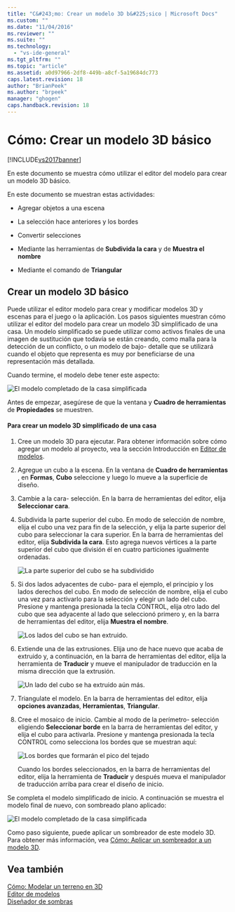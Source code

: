 ```yaml
---
title: "C&#243;mo: Crear un modelo 3D b&#225;sico | Microsoft Docs"
ms.custom: ""
ms.date: "11/04/2016"
ms.reviewer: ""
ms.suite: ""
ms.technology: 
  - "vs-ide-general"
ms.tgt_pltfrm: ""
ms.topic: "article"
ms.assetid: a0d97966-2df8-449b-a8cf-5a19684dc773
caps.latest.revision: 18
author: "BrianPeek"
ms.author: "brpeek"
manager: "ghogen"
caps.handback.revision: 18
---
```

# C&#243;mo: Crear un modelo 3D b&#225;sico
[!INCLUDE[vs2017banner](../code-quality/includes/vs2017banner.md)]

En este documento se muestra cómo utilizar el editor del modelo para crear un modelo 3D básico.  
  
 En este documento se muestran estas actividades:  
  
-   Agregar objetos a una escena  
  
-   La selección hace anteriores y los bordes  
  
-   Convertir selecciones  
  
-   Mediante las herramientas de **Subdivida la cara** y de **Muestra el nombre**  
  
-   Mediante el comando de **Triangular**  
  
## Crear un modelo 3D básico  
 Puede utilizar el editor modelo para crear y modificar modelos 3D y escenas para el juego o la aplicación.  Los pasos siguientes muestran cómo utilizar el editor del modelo para crear un modelo 3D simplificado de una casa.  Un modelo simplificado se puede utilizar como activos finales de una imagen de sustitución que todavía se están creando, como malla para la detección de un conflicto, o un modelo de bajo\- detalle que se utilizará cuando el objeto que representa es muy por beneficiarse de una representación más detallada.  
  
 Cuando termine, el modelo debe tener este aspecto:  
  
 ![El modelo completado de la casa simplificada](~/docs/designers/media/gfx_model_demo_house_final.png "gfx\_model\_demo\_house\_final")  
  
 Antes de empezar, asegúrese de que la ventana y **Cuadro de herramientas** de **Propiedades** se muestren.  
  
#### Para crear un modelo 3D simplificado de una casa  
  
1.  Cree un modelo 3D para ejecutar.  Para obtener información sobre cómo agregar un modelo al proyecto, vea la sección Introducción en [Editor de modelos](../designers/model-editor.md).  
  
2.  Agregue un cubo a la escena.  En la ventana de **Cuadro de herramientas** , en **Formas**, **Cubo** seleccione y luego lo mueve a la superficie de diseño.  
  
3.  Cambie a la cara\- selección.  En la barra de herramientas del editor, elija **Seleccionar cara**.  
  
4.  Subdivida la parte superior del cubo.  En modo de selección de nombre, elija el cubo una vez para fin de la selección, y elija la parte superior del cubo para seleccionar la cara superior.  En la barra de herramientas del editor, elija **Subdivida la cara**.  Esto agrega nuevos vértices a la parte superior del cubo que división él en cuatro particiones igualmente ordenadas.  
  
     ![La parte superior del cubo se ha subdividido](~/docs/designers/media/gfx_model_demo_house_subdiv.png "gfx\_model\_demo\_house\_subdiv")  
  
5.  Si dos lados adyacentes de cubo\- para el ejemplo, el principio y los lados derechos del cubo.  En modo de selección de nombre, elija el cubo una vez para activarlo para la selección y elegir un lado del cubo.  Presione y mantenga presionada la tecla CONTROL, elija otro lado del cubo que sea adyacente al lado que seleccionó primero y, en la barra de herramientas del editor, elija **Muestra el nombre**.  
  
     ![Los lados del cubo se han extruido.](~/docs/designers/media/gfx_model_demo_house_extrude.png "gfx\_model\_demo\_house\_extrude")  
  
6.  Extiende una de las extrusiones.  Elija uno de hace nuevo que acaba de extruido y, a continuación, en la barra de herramientas del editor, elija la herramienta de **Traducir** y mueve el manipulador de traducción en la misma dirección que la extrusión.  
  
     ![Un lado del cubo se ha extruido aún más.](~/docs/designers/media/gfx_model_demo_house_extend.png "gfx\_model\_demo\_house\_extend")  
  
7.  Triangulate el modelo.  En la barra de herramientas del editor, elija **opciones avanzadas**, **Herramientas**, **Triangular**.  
  
8.  Cree el mosaico de inicio.  Cambie al modo de la perímetro\- selección eligiendo **Seleccionar borde** en la barra de herramientas del editor, y elija el cubo para activarla.  Presione y mantenga presionada la tecla CONTROL como selecciona los bordes que se muestran aquí:  
  
     ![Los bordes que formarán el pico del tejado](~/docs/designers/media/gfx_model_demo_house_edges.png "gfx\_model\_demo\_house\_edges")  
  
     Cuando los bordes seleccionados, en la barra de herramientas del editor, elija la herramienta de **Traducir** y después mueva el manipulador de traducción arriba para crear el diseño de inicio.  
  
 Se completa el modelo simplificado de inicio.  A continuación se muestra el modelo final de nuevo, con sombreado plano aplicado:  
  
 ![El modelo completado de la casa simplificada](~/docs/designers/media/gfx_model_demo_house_final.png "gfx\_model\_demo\_house\_final")  
  
 Como paso siguiente, puede aplicar un sombreador de este modelo 3D.  Para obtener más información, vea [Cómo: Aplicar un sombreador a un modelo 3D](../designers/how-to-apply-a-shader-to-a-3-d-model.md).  
  
## Vea también  
 [Cómo: Modelar un terreno en 3D](../designers/how-to-model-3-d-terrain.md)   
 [Editor de modelos](../designers/model-editor.md)   
 [Diseñador de sombras](../designers/shader-designer.md)